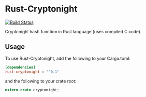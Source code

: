 # Rust-Cryptonight

[![Build Status](https://travis-ci.org/arigatodl/rust-cryptonight.svg?branch=master)](https://travis-ci.org/arigatodl/rust-cryptonight)

Cryptonight hash function in Rust language (uses compiled C code).

## Usage

To use Rust-Cryptonight, add the following to your Cargo.toml:

```toml
[dependencies]
rust-cryptonight = "^0.1"
```

and the following to your crate root:

```rust
extern crate cryptonight;
```
